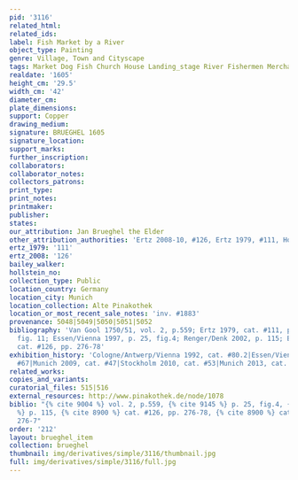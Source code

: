 ```yaml
---
pid: '3116'
related_html: 
related_ids: 
label: Fish Market by a River
object_type: Painting
genre: Village, Town and Cityscape
tags: Market Dog Fish Church House Landing_stage River Fishermen Merchants Boat
realdate: '1605'
height_cm: '29.5'
width_cm: '42'
diameter_cm: 
plate_dimensions: 
support: Copper
drawing_medium: 
signature: BRUEGHEL 1605
signature_location: 
support_marks: 
further_inscription: 
collaborators: 
collaborator_notes: 
collectors_patrons: 
print_type: 
print_notes: 
printmaker: 
publisher: 
states: 
our_attribution: Jan Brueghel the Elder
other_attribution_authorities: 'Ertz 2008-10, #126, Ertz 1979, #111, Honig database'
ertz_1979: '111'
ertz_2008: '126'
bailey_walker: 
hollstein_no: 
collection_type: Public
location_country: Germany
location_city: Munich
location_collection: Alte Pinakothek
location_or_most_recent_sale_notes: 'inv. #1883'
provenance: 5048|5049|5050|5051|5052
bibliography: 'Van Gool 1750/51, vol. 2, p.559; Ertz 1979, cat. #111, pp. 41, 576,
  fig. 11; Essen/Vienna 1997, p. 25, fig.4; Renger/Denk 2002, p. 115; Ertz 2008-10,
  cat. #126, pp. 276-78'
exhibition_history: 'Cologne/Antwerp/Vienna 1992, cat. #80.2|Essen/Vienna 2003, cat.
  #67|Munich 2009, cat. #47|Stockholm 2010, cat. #53|Munich 2013, cat. #46'
related_works: 
copies_and_variants: 
curatorial_files: 515|516
external_resources: http://www.pinakothek.de/node/1078
biblio: "{% cite 9004 %} vol. 2, p.559, {% cite 9145 %} p. 25, fig.4, {% cite 8571
  %} p. 115, {% cite 8900 %} cat. #126, pp. 276-78, {% cite 8900 %} cat. #126, pp.
  276-7"
order: '212'
layout: brueghel_item
collection: brueghel
thumbnail: img/derivatives/simple/3116/thumbnail.jpg
full: img/derivatives/simple/3116/full.jpg
---
```

